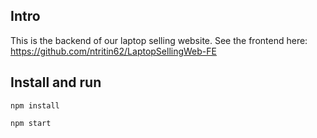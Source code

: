 ## Intro
This is the backend of our laptop selling website.
See the frontend here: https://github.com/ntritin62/LaptopSellingWeb-FE

## Install and run
```
npm install
```
```
npm start
```